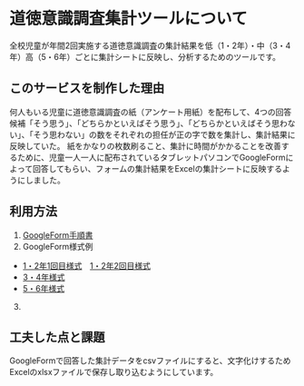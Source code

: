 # 道徳意識調査集計ツールについて
全校児童が年間2回実施する道徳意識調査の集計結果を低（1・2年）・中（3・4年）高（5・6年）ごとに集計シートに反映し、分析するためのツールです。
## このサービスを制作した理由
何人もいる児童に道徳意識調査の紙（アンケート用紙）を配布して、4つの回答候補「そう思う」、「どちらかといえばそう思う」、「どちらかといえばそう思わない」、「そう思わない」の数をそれぞれの担任が正の字で数を集計し、集計結果に反映していた。
紙をかなりの枚数刷ること、集計に時間がかかることを改善するために、児童一人一人に配布されているタブレットパソコンでGoogleFormによって回答してもらい、フォームの集計結果をExcelの集計シートに反映するようにしました。
## 利用方法
 1. [GoogleForm手順書](https://drive.google.com/file/d/1wZbLiNj0itwgJqB-rKQelXjRnra4mqrE/view?usp=drive_link)
 2. GoogleForm様式例
  - [1・2年1回目様式](https://docs.google.com/forms/d/1sW5VxlJwssp_eZXEipg3bHS1Sv2KiXJn9oy2HGWk-CI/edit)　[1・2年2回目様式](https://docs.google.com/forms/d/1gCxjfpWNqgHs_pC8_-94GDuMor8nEE6YfzbPp3ZSUN8/edit)
  - [3・4年様式](https://docs.google.com/forms/d/1PyFQd7vF4r7WEKtcpKlE7hlxAPXOaUiipoBHSsQJUfE/edit)
  - [5・6年様式](https://docs.google.com/forms/d/19pedhnWsaVu5_4K9ylZU1DegkmnGi4gZVGMOYT4z_eo/edit)
 3. 
## 工夫した点と課題
GoogleFormで回答した集計データをcsvファイルにすると、文字化けするためExcelのxlsxファイルで保存し取り込むようにしています。
